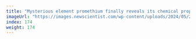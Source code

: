 ```yaml
---
title: "Mysterious element promethium finally reveals its chemical properties"
imageUrl: "https://images.newscientist.com/wp-content/uploads/2024/05/21154237/SEI_205363391.jpg?width=788"
index: 174
weight: 174
---
```

